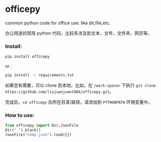 # officepy

common python code for office use. like dir,file,etc.

办公用途的常用 python 代码，比较多涉及到文本、文件、文件夹、网页等。

### Install:

```sh
pip install officepy
```

or :

```sh
pip install -r requirements.txt
```

如果您有需要，可以 clone 到本地，比如，在 `/work-space>` 下执行 ```git clone https://github.com/liujuanjuan1984/officepy.git```。

完成后，`cd officepy` 后所在目录/路径，请添加到 `PYTHONPATH` 环境变量中。

### How to use:

```py
from officepy import Dir,JsonFile
Dir(".").black()
JsonFile("temp.json").read({})
```
